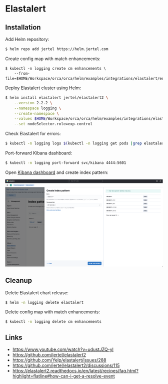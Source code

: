 # Elastalert

## Installation

Add Helm repository:

```bash
$ helm repo add jertel https://helm.jertel.com
```

Create config map with match enhancements:

```
$ kubectl -n logging create cm enhancements \
    --from-file=$HOME/Workspace/orca/orca/helm/examples/integrations/elastalert/enhancements.py
```

Deploy Elastalert cluster using Helm:

```bash
$ helm install elastalert jertel/elastalert2 \
    --version 2.2.2 \
    --namespace logging \
    --create-namespace \
    --values $HOME/Workspace/orca/orca/helm/examples/integrations/elastalert/values.yaml \
    --set nodeSelector.role=exp-control
```

Check Elastalert for errors:

```bash
$ kubectl -n logging logs $(kubectl -n logging get pods |grep elastalert |awk '{print $1}') |grep -i error
```

Port-forward Kibana dashboard:

```bash
$ kubectl -n logging port-forward svc/kibana 4444:5601
```

Open [Kibana dashboard](http://localhost:4444) and create index pattern:

![](/assets/images/efk-index-pattern-elastalert.png)

## Cleanup

Delete Elastalert chart release:

```bash
$ helm -n logging delete elastalert
```

Delete config map with match enhancements:

```bash
$ kubectl -n logging delete cm enhancements
```

## Links

* https://www.youtube.com/watch?v=udustJZQ-yI
* https://github.com/jertel/elastalert2
* https://github.com/Yelp/elastalert/issues/288
* https://github.com/jertel/elastalert2/discussions/115
* https://elastalert2.readthedocs.io/en/latest/recipes/faq.html?highlight=flatline#how-can-i-get-a-resolve-event
